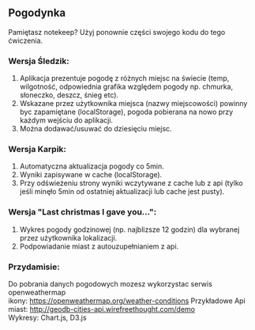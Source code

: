 ## Pogodynka
Pamiętasz notekeep? Użyj ponownie części swojego kodu do tego ćwiczenia.  

### Wersja Śledzik: 
1. Aplikacja prezentuje pogodę z różnych miejsc na świecie (temp, wilgotność, odpowiednia grafika względem pogody  np. chmurka, słoneczko, deszcz, śnieg etc). 
1. Wskazane przez użytkownika miejsca (nazwy miejscowości) powinny byc zapamiętane (localStorage), pogoda pobierana na nowo przy każdym wejściu do aplikacji.
1. Można dodawać/usuwać do dziesięciu miejsc.

### Wersja Karpik:
1. Automatyczna aktualizacja pogody co 5min. 
1. Wyniki zapisywane w cache (localStorage). 
1. Przy odświeżeniu strony wyniki wczytywane z cache lub z api (tylko jeśli minęło 5min od ostatniej aktualizacji lub cache jest pusty).


### Wersja "Last christmas I gave you...": 
1. Wykres pogody godzinowej (np. najblizsze 12 godzin) dla wybranej przez użytkownika lokalizacji.
1. Podpowiadanie miast z autouzupełnianiem z api.


### Przydamisie:
Do pobrania danych pogodowych mozesz wykorzystac serwis openweathermap  
ikony:  https://openweathermap.org/weather-conditions
Przykładowe Api miast: http://geodb-cities-api.wirefreethought.com/demo  
Wykresy: Chart.js, D3.js